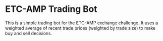 # ETC-AMP Trading Bot

This is a simple trading bot for the ETC-AMP exchange challenge. It uses a weighted average of recent trade prices (weighted by trade size) to make buy and sell decisions.
